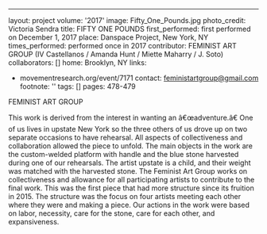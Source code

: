 ---
layout: project
volume: '2017'
image: Fifty_One_Pounds.jpg
photo_credit: Victoria Sendra
title: FIFTY ONE POUNDS
first_performed: first performed on December 1, 2017
place: Danspace Project, New York, NY
times_performed: performed once in 2017
contributor: FEMINIST ART GROUP (IV Castellanos / Amanda Hunt / Miette Maharry / J.
  Soto)
collaborators: []
home: Brooklyn, NY
links:
- movementresearch.org/event/7171
contact: feministartgroup@gmail.com
footnote: ''
tags: []
pages: 478-479



FEMINIST ART GROUP

This work is derived from the interest in wanting an â€œadventure.â€ One of us lives in upstate New York so the three others of us drove up on two separate occasions to have rehearsal. All aspects of collectiveness and collaboration allowed the piece to unfold. The main objects in the work are the custom-welded platform with handle and the blue stone harvested during one of our rehearsals. The artist upstate is a child, and their weight was matched with the harvested stone. The Feminist Art Group works on collectiveness and allowance for all participating artists to contribute to the final work. This was the first piece that had more structure since its fruition in 2015. The structure was the focus on four artists meeting each other where they were and making a piece. Our actions in the work were based on labor, necessity, care for the stone, care for each other, and expansiveness.
